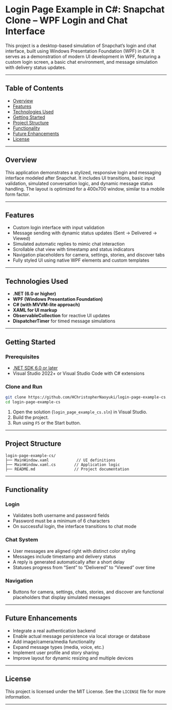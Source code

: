 # Login Page Example in C#: Snapchat Clone – WPF Login and Chat Interface

This project is a desktop-based simulation of Snapchat’s login and chat interface, 
built using Windows Presentation Foundation (WPF) in C#. It serves as a demonstration 
of modern UI development in WPF, featuring a custom login screen, a basic chat 
environment, and message simulation with delivery status updates.

---

## Table of Contents

* [Overview](#overview)
* [Features](#features)
* [Technologies Used](#technologies-used)
* [Getting Started](#getting-started)
* [Project Structure](#project-structure)
* [Functionality](#functionality)
* [Future Enhancements](#future-enhancements)
* [License](#license)

---

## Overview

This application demonstrates a stylized, responsive login and messaging 
interface modeled after Snapchat. It includes UI transitions, basic input 
validation, simulated conversation logic, and dynamic message status 
handling. The layout is optimized for a 400x700 window, similar to a 
mobile form factor.

---

## Features

* Custom login interface with input validation
* Message sending with dynamic status updates (Sent → Delivered → Viewed)
* Simulated automatic replies to mimic chat interaction
* Scrollable chat view with timestamp and status indicators
* Navigation placeholders for camera, settings, stories, and discover tabs
* Fully styled UI using native WPF elements and custom templates

---

## Technologies Used

* **.NET (6.0 or higher)**
* **WPF (Windows Presentation Foundation)**
* **C# (with MVVM-lite approach)**
* **XAML for UI markup**
* **ObservableCollection** for reactive UI updates
* **DispatcherTimer** for timed message simulations

---

## Getting Started

### Prerequisites

* [.NET SDK 6.0 or later](https://dotnet.microsoft.com/download)
* Visual Studio 2022+ or Visual Studio Code with C# extensions

### Clone and Run

```bash
git clone https://github.com/HChristopherNaoyuki/login-page-example-cs.git
cd login-page-example-cs
```

1. Open the solution (`login_page_example_cs.sln`) in Visual Studio.
2. Build the project.
3. Run using `F5` or the Start button.

---

## Project Structure

```text
login-page-example-cs/
├── MainWindow.xaml            // UI definitions
├── MainWindow.xaml.cs        // Application logic
├── README.md                 // Project documentation
```

---

## Functionality

### Login

* Validates both username and password fields
* Password must be a minimum of 6 characters
* On successful login, the interface transitions to chat mode

### Chat System

* User messages are aligned right with distinct color styling
* Messages include timestamp and delivery status
* A reply is generated automatically after a short delay
* Statuses progress from “Sent” to “Delivered” to “Viewed” over time

### Navigation

* Buttons for camera, settings, chats, stories, and discover are functional placeholders that display simulated messages

---

## Future Enhancements

* Integrate a real authentication backend
* Enable actual message persistence via local storage or database
* Add image/camera/media functionality
* Expand message types (media, voice, etc.)
* Implement user profile and story sharing
* Improve layout for dynamic resizing and multiple devices

---

## License

This project is licensed under the MIT License. See the `LICENSE` file for more information.

---
